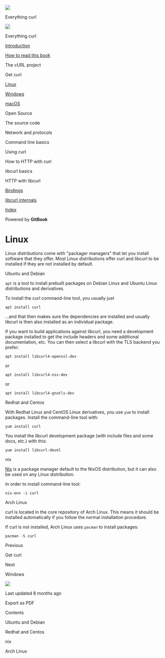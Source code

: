 <a href="../index.html" class="link-a079aa82--primary-53a25e66--logoLink-10d08504"></a>

<img src="https://gblobscdn.gitbook.com/orgs%2F-LxuH0qSm4xO9nWfEBlB%2Favatar.png?alt=media" class="image-67b14f24--avatar-1c1d03ec" />

<span class="text-4505230f--UIH400-4e41e82a--textContentFamily-49a318e1--spaceNameText-677c2969">Everything curl</span>

<a href="../index.html" class="link-a079aa82--primary-53a25e66--logoLink-10d08504"></a>

<img src="https://gblobscdn.gitbook.com/orgs%2F-LxuH0qSm4xO9nWfEBlB%2Favatar.png?alt=media" class="image-67b14f24--avatar-1c1d03ec" />

<span class="text-4505230f--UIH400-4e41e82a--textContentFamily-49a318e1--spaceNameText-677c2969">Everything curl</span>

<a href="../index.html" class="navButton-94f2579c--navButtonClickable-161b88ca"><span class="text-4505230f--UIH300-2063425d--textContentFamily-49a318e1--navButtonLabel-14a4968f">Introduction</span></a>

<a href="../how-to-read.html" class="navButton-94f2579c--navButtonClickable-161b88ca"><span class="text-4505230f--UIH300-2063425d--textContentFamily-49a318e1--navButtonLabel-14a4968f">How to read this book</span></a>

<span class="text-4505230f--UIH300-2063425d--textContentFamily-49a318e1--navButtonLabel-14a4968f">The cURL project</span>

<span class="text-4505230f--UIH300-2063425d--textContentFamily-49a318e1--navButtonLabel-14a4968f">Get curl</span>

<a href="linux.html" class="navButton-94f2579c--pageItemWithChildrenNested-2c5d8183--navButtonClickable-161b88ca--navButtonOpened-6a88552e"><span class="text-4505230f--UIH300-2063425d--textContentFamily-49a318e1--navButtonLabel-14a4968f">Linux</span></a>

<a href="windows.html" class="navButton-94f2579c--pageItemWithChildrenNested-2c5d8183--navButtonClickable-161b88ca"><span class="text-4505230f--UIH300-2063425d--textContentFamily-49a318e1--navButtonLabel-14a4968f">Windows</span></a>

<a href="macos.html" class="navButton-94f2579c--pageItemWithChildrenNested-2c5d8183--navButtonClickable-161b88ca"><span class="text-4505230f--UIH300-2063425d--textContentFamily-49a318e1--navButtonLabel-14a4968f">macOS</span></a>

<span class="text-4505230f--UIH300-2063425d--textContentFamily-49a318e1--navButtonLabel-14a4968f">Open Source</span>

<span class="text-4505230f--UIH300-2063425d--textContentFamily-49a318e1--navButtonLabel-14a4968f">The source code</span>

<span class="text-4505230f--UIH300-2063425d--textContentFamily-49a318e1--navButtonLabel-14a4968f">Network and protocols</span>

<span class="text-4505230f--UIH300-2063425d--textContentFamily-49a318e1--navButtonLabel-14a4968f">Command line basics</span>

<span class="text-4505230f--UIH300-2063425d--textContentFamily-49a318e1--navButtonLabel-14a4968f">Using curl</span>

<span class="text-4505230f--UIH300-2063425d--textContentFamily-49a318e1--navButtonLabel-14a4968f">How to HTTP with curl</span>

<span class="text-4505230f--UIH300-2063425d--textContentFamily-49a318e1--navButtonLabel-14a4968f">libcurl basics</span>

<span class="text-4505230f--UIH300-2063425d--textContentFamily-49a318e1--navButtonLabel-14a4968f">HTTP with libcurl</span>

<a href="../bindings.html" class="navButton-94f2579c--navButtonClickable-161b88ca"><span class="text-4505230f--UIH300-2063425d--textContentFamily-49a318e1--navButtonLabel-14a4968f">Bindings</span></a>

<a href="../internals.html" class="navButton-94f2579c--navButtonClickable-161b88ca"><span class="text-4505230f--UIH300-2063425d--textContentFamily-49a318e1--navButtonLabel-14a4968f">libcurl internals</span></a>

<a href="../bookindex.html" class="navButton-94f2579c--navButtonClickable-161b88ca"><span class="text-4505230f--UIH300-2063425d--textContentFamily-49a318e1--navButtonLabel-14a4968f">Index</span></a>

<a href="https://www.gitbook.com/?utm_source=content&amp;utm_medium=trademark&amp;utm_campaign=curl-1" class="reset-3c756112--trademark-a8da4b94"></a>

<span class="text-4505230f--TextH200-a3425406--textUIFamily-5ebd8e40">Powered by **GitBook**</span>

# <span class="text-4505230f--DisplayH900-bfb998fa--textContentFamily-49a318e1">Linux</span>

<span class="text-4505230f--UIH300-2063425d--textUIFamily-5ebd8e40--text-8ee2c8b2"></span>

<span class="text-4505230f--UIH300-2063425d--textUIFamily-5ebd8e40--text-8ee2c8b2"></span>

<span class="text-4505230f--TextH400-3033861f--textContentFamily-49a318e1"><span data-key="d769d15f4a654771846cc59f45ea7901"><span data-offset-key="d769d15f4a654771846cc59f45ea7901:0">Linux distributions come with "packager managers" that let you install software that they offer. Most Linux distributions offer curl and libcurl to be installed if they are not installed by default.</span></span></span>

<span class="text-4505230f--HeadingH700-04e1a2a3--textContentFamily-49a318e1"><span data-key="857547443de043a48046d27c6ac79a87"><span data-offset-key="857547443de043a48046d27c6ac79a87:0">Ubuntu and Debian</span></span></span>

<span class="text-4505230f--TextH400-3033861f--textContentFamily-49a318e1"><span data-key="b223a33a833147fd8575e95fbd1ac81d"><span data-offset-key="b223a33a833147fd8575e95fbd1ac81d:0">`apt`</span><span data-offset-key="b223a33a833147fd8575e95fbd1ac81d:1"> is a tool to install prebuilt packages on Debian Linux and Ubuntu Linux distributions and derivatives.</span></span></span>

<span class="text-4505230f--TextH400-3033861f--textContentFamily-49a318e1"><span data-key="c8e747be066a49e0899fbbe5d22f7efa"><span data-offset-key="c8e747be066a49e0899fbbe5d22f7efa:0">To install the curl command-line tool, you usually just</span></span></span>

    apt install curl

<span class="text-4505230f--TextH400-3033861f--textContentFamily-49a318e1"><span data-key="92a926e3313e45fa81c244bd9331f228"><span data-offset-key="92a926e3313e45fa81c244bd9331f228:0">…and that then makes sure the dependencies are installed and usually libcurl is then also installed as an individual package.</span></span></span>

<span class="text-4505230f--TextH400-3033861f--textContentFamily-49a318e1"><span data-key="01c14da4f1c6493695df93fe7d535f20"><span data-offset-key="01c14da4f1c6493695df93fe7d535f20:0">If you want to build applications against libcurl, you need a development package installed to get the include headers and some additional documentation, etc. You can then select a libcurl with the TLS backend you prefer:</span></span></span>

    apt install libcurl4-openssl-dev

<span class="text-4505230f--TextH400-3033861f--textContentFamily-49a318e1"><span data-key="4b1cca6ad8f44286abac2fab0eeded55"><span data-offset-key="4b1cca6ad8f44286abac2fab0eeded55:0">or</span></span></span>

    apt install libcurl4-nss-dev

<span class="text-4505230f--TextH400-3033861f--textContentFamily-49a318e1"><span data-key="e858730b86e54887b9a0f6e0b85d7862"><span data-offset-key="e858730b86e54887b9a0f6e0b85d7862:0">or</span></span></span>

    apt install libcurl4-gnutls-dev

<span class="text-4505230f--HeadingH700-04e1a2a3--textContentFamily-49a318e1"><span data-key="a319e894f41d4e388e9bf0150622e16c"><span data-offset-key="a319e894f41d4e388e9bf0150622e16c:0">Redhat and Centos</span></span></span>

<span class="text-4505230f--TextH400-3033861f--textContentFamily-49a318e1"><span data-key="dc8997810f5248e0b6576ab6a4b0248e"><span data-offset-key="dc8997810f5248e0b6576ab6a4b0248e:0">With Redhat Linux and CentOS Linux derivatives, you use </span><span data-offset-key="dc8997810f5248e0b6576ab6a4b0248e:1">`yum`</span><span data-offset-key="dc8997810f5248e0b6576ab6a4b0248e:2"> to install packages. Install the command-line tool with:</span></span></span>

    yum install curl

<span class="text-4505230f--TextH400-3033861f--textContentFamily-49a318e1"><span data-key="b061946795f34b48b19df68d6d59ed66"><span data-offset-key="b061946795f34b48b19df68d6d59ed66:0">You install the libcurl development package (with include files and some docs, etc.) with this:</span></span></span>

    yum install libcurl-devel

<span class="text-4505230f--HeadingH600-23f228db--textContentFamily-49a318e1"><span data-key="b4f844d711dd4aea816a6d39524cc7e7"><span data-offset-key="b4f844d711dd4aea816a6d39524cc7e7:0">nix</span></span></span>

<span class="text-4505230f--TextH400-3033861f--textContentFamily-49a318e1"><span data-key="8bd1c03dc6a747a1be82cf33ca08e71d"><span data-offset-key="8bd1c03dc6a747a1be82cf33ca08e71d:0"><span data-slate-zero-width="z">​</span></span></span><a href="https://nixos.org/nix/" class="link-a079aa82--primary-53a25e66--link-faf6c434"><span data-key="280f98dd26e049e8873741a4153addb2"><span data-offset-key="280f98dd26e049e8873741a4153addb2:0">Nix</span></span></a><span data-key="901f312e5b664bef82bc1b34994acbd1"><span data-offset-key="901f312e5b664bef82bc1b34994acbd1:0"> is a package manager default to the NixOS distribution, but it can also be used on any Linux distribution.</span></span></span>

<span class="text-4505230f--TextH400-3033861f--textContentFamily-49a318e1"><span data-key="e513324366324aefae5ec996ed508484"><span data-offset-key="e513324366324aefae5ec996ed508484:0">In order to install command-line tool:</span></span></span>

    nix-env -i curl

<span class="text-4505230f--HeadingH700-04e1a2a3--textContentFamily-49a318e1"><span data-key="730476474069464ba012acb46a8f0e8b"><span data-offset-key="730476474069464ba012acb46a8f0e8b:0">Arch Linux</span></span></span>

<span class="text-4505230f--TextH400-3033861f--textContentFamily-49a318e1"><span data-key="a3c3da89777c4cb2aae5f86636540a96"><span data-offset-key="a3c3da89777c4cb2aae5f86636540a96:0">curl is located in the core repository of Arch Linux. This means it should be installed automatically if you follow the normal installation procedure.</span></span></span>

<span class="text-4505230f--TextH400-3033861f--textContentFamily-49a318e1"><span data-key="95d3a34e31a34268ad41e68e0af61e4e"><span data-offset-key="95d3a34e31a34268ad41e68e0af61e4e:0">If curl is not installed, Arch Linux uses </span><span data-offset-key="95d3a34e31a34268ad41e68e0af61e4e:1">`pacman`</span><span data-offset-key="95d3a34e31a34268ad41e68e0af61e4e:2"> to install packages:</span></span></span>

    pacman -S curl

<a href="../get.html" class="reset-3c756112--card-6570f064--whiteCard-fff091a4--cardPrevious-56a5e674"></a>

<span class="text-4505230f--TextH200-a3425406--textContentFamily-49a318e1">Previous</span>

<span class="text-4505230f--UIH400-4e41e82a--textContentFamily-49a318e1">Get curl</span>

<a href="windows.html" class="reset-3c756112--card-6570f064--whiteCard-fff091a4--cardNext-19241c42"></a>

<span class="text-4505230f--TextH200-a3425406--textContentFamily-49a318e1">Next</span>

<span class="text-4505230f--UIH400-4e41e82a--textContentFamily-49a318e1">Windows</span>

<img src="https://avatars.githubusercontent.com/u/66654881?v=4" class="image-67b14f24--avatar-1c1d03ec" />

<span class="text-4505230f--TextH200-a3425406--textContentFamily-49a318e1">Last updated 8 months ago</span>

<span class="text-4505230f--UIH300-2063425d--textUIFamily-5ebd8e40">Export as PDF</span>

<span class="text-4505230f--InfoH100-1e92e1d1--textContentFamily-49a318e1">Contents</span>

<a href="linux.html#ubuntu-and-debian" class="reset-3c756112--menuItem-aa02f6ec--menuItemLight-757d5235--menuItemInline-173bdf97--pageTocItem-f4427024"></a>

<span class="text-4505230f--UIH300-2063425d--textContentFamily-49a318e1"><span class="text-4505230f--UIH200-50ead35f--textContentFamily-49a318e1">Ubuntu and Debian</span></span>

<a href="linux.html#redhat-and-centos" class="reset-3c756112--menuItem-aa02f6ec--menuItemLight-757d5235--menuItemInline-173bdf97--pageTocItem-f4427024"></a>

<span class="text-4505230f--UIH300-2063425d--textContentFamily-49a318e1"><span class="text-4505230f--UIH200-50ead35f--textContentFamily-49a318e1">Redhat and Centos</span></span>

<a href="linux.html#nix" class="reset-3c756112--menuItem-aa02f6ec--menuItemLight-757d5235--menuItemInline-173bdf97--pageTocItem-f4427024"></a>

<span class="text-4505230f--UIH300-2063425d--textContentFamily-49a318e1"><span class="text-4505230f--UIH200-50ead35f--textContentFamily-49a318e1--pageTocLinkH2-2294976c">nix</span></span>

<a href="linux.html#arch-linux" class="reset-3c756112--menuItem-aa02f6ec--menuItemLight-757d5235--menuItemInline-173bdf97--pageTocItem-f4427024"></a>

<span class="text-4505230f--UIH300-2063425d--textContentFamily-49a318e1"><span class="text-4505230f--UIH200-50ead35f--textContentFamily-49a318e1">Arch Linux</span></span>

